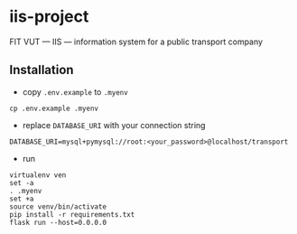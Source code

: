 # iis-project
FIT VUT — IIS — information system for a public transport company

## Installation

- copy `.env.example` to `.myenv`
```
cp .env.example .myenv
```
- replace `DATABASE_URI` with your connection string
```
DATABASE_URI=mysql+pymysql://root:<your_password>@localhost/transport
```
- run
```
virtualenv ven
set -a
. .myenv
set +a 
source venv/bin/activate
pip install -r requirements.txt
flask run --host=0.0.0.0
```
